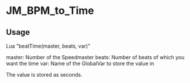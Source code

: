 # JM_BPM_to_Time

## Usage
Lua "beatTime(master, beats, var)"
	
master: Number of the Speedmaster
beats: Number of beats of which you want the time
var: Name of the GlobalVar to store the value in
	
The value is stored as seconds.
